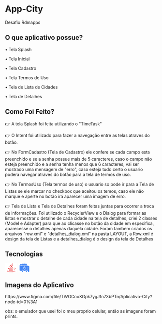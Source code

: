 # App-City
Desafio Rdmapps

 <h2>O que aplicativo possue?</h2>

<p>• Tela Splash</p>
<p>• Tela Inicial</p>
<p>• Tela Cadastro</p>
<p>• Tela Termos de Uso</p>
<p>• Tela de Lista de Cidades</p>
<p>• Tela de Detalhes</p>


 <h2> Como Foi Feito? </h2>
 
 <p>👉 A tela Splash foi feita utilizando o "TimeTask"</p>
 <p>👉 O Intent foi utilizado para fazer a navegação entre as telas atraves do botão.</p>
 <p>👉 No FormCadastro (Tela de Cadastro) ele confere se cada campo esta preenchido e se a senha possue mais de 5 caracteres, caso o campo não esteja preenchido e a senha tenha menos que 6 caracteres, vai ser mostrado uma mensagem de "erro", caso esteja tudo certo o usuario podera navegar atraves do botão para a tela de termos de uso.</p>
 <p>👉 No TermosUso (Tela termos de uso) o usuario so pode ir para a Tela de Listas se ele marcar no checkbox que aceitou os temos, caso ele não marque e aperte no botão irá aparecer uma imagem de erro. </p>
 <p>👉 Tela de Lista e Tela de Detalhes foram feitas juntas para ocorrer a troca de informações. Foi utilizado o RecyclerView e o Dialog para formar as listas e mostrar o detalhe de cada cidade na tela de detalhes, criei 2 classes (Model e Adapter) para que ao clicasse no botão da cidade em especifica, aparecesse o detalhes apenas daquela cidade. Foram tambem criados os arquivos "row.xml" e "detalhes_dialog.xml" na pasta LAYOUT, a Row.xml é design da tela de Listas
 e a detalhes_dialog é o design da tela de Detalhes </p>
 
<h2> Tecnologias </h3>
<div>
<img align="center" alt="Vic-Js" height="30" width="40" src="https://raw.githubusercontent.com/devicons/devicon/master/icons/java/java-plain.svg">
  <img align="center" alt="Vic-Ts" height="30" width="40" src="https://raw.githubusercontent.com/devicons/devicon/master/icons/androidstudio/androidstudio-plain.svg">

</div>

<h2> Imagens do Aplicativo </h2>
https://www.figma.com/file/TWOCooXGpk7ygJfn73bPTn/Aplicativo-City?node-id=0%3A1

obs: o emulador que usei foi o meu proprio celular, então as imagens foram prints.

